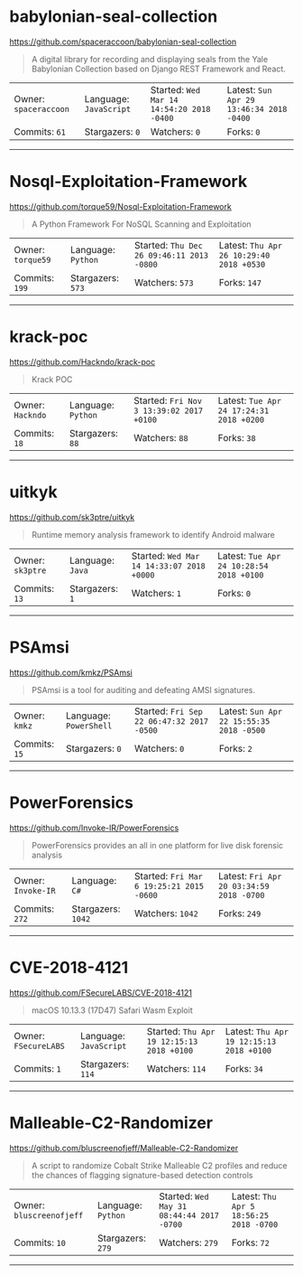 # babylonian-seal-collection

https://github.com/spaceraccoon/babylonian-seal-collection
<blockquote>
A digital library for recording and displaying seals from the Yale Babylonian Collection based on Django REST Framework and React.
</blockquote>

<table>
<tr><td>Owner: <code>spaceraccoon</code></td>
    <td>Language: <code>JavaScript</code></td>
    <td>Started: <code>Wed Mar 14 14:54:20 2018 -0400</code></td>
    <td>Latest: <code>Sun Apr 29 13:46:34 2018 -0400</code></td></tr>
<tr><td>Commits: <code>61</code></td>
    <td>Stargazers: <code>0</code></td>
    <td>Watchers: <code>0</code></td>
    <td>Forks: <code>0</code></td></tr>
</table>

---

# Nosql-Exploitation-Framework

https://github.com/torque59/Nosql-Exploitation-Framework
<blockquote>
A Python Framework For NoSQL Scanning and Exploitation 
</blockquote>

<table>
<tr><td>Owner: <code>torque59</code></td>
    <td>Language: <code>Python</code></td>
    <td>Started: <code>Thu Dec 26 09:46:11 2013 -0800</code></td>
    <td>Latest: <code>Thu Apr 26 10:29:40 2018 +0530</code></td></tr>
<tr><td>Commits: <code>199</code></td>
    <td>Stargazers: <code>573</code></td>
    <td>Watchers: <code>573</code></td>
    <td>Forks: <code>147</code></td></tr>
</table>

---

# krack-poc

https://github.com/Hackndo/krack-poc
<blockquote>
Krack POC
</blockquote>

<table>
<tr><td>Owner: <code>Hackndo</code></td>
    <td>Language: <code>Python</code></td>
    <td>Started: <code>Fri Nov 3 13:39:02 2017 +0100</code></td>
    <td>Latest: <code>Tue Apr 24 17:24:31 2018 +0200</code></td></tr>
<tr><td>Commits: <code>18</code></td>
    <td>Stargazers: <code>88</code></td>
    <td>Watchers: <code>88</code></td>
    <td>Forks: <code>38</code></td></tr>
</table>

---

# uitkyk

https://github.com/sk3ptre/uitkyk
<blockquote>
Runtime memory analysis framework to identify Android malware
</blockquote>

<table>
<tr><td>Owner: <code>sk3ptre</code></td>
    <td>Language: <code>Java</code></td>
    <td>Started: <code>Wed Mar 14 14:33:07 2018 +0000</code></td>
    <td>Latest: <code>Tue Apr 24 10:28:54 2018 +0100</code></td></tr>
<tr><td>Commits: <code>13</code></td>
    <td>Stargazers: <code>1</code></td>
    <td>Watchers: <code>1</code></td>
    <td>Forks: <code>0</code></td></tr>
</table>

---

# PSAmsi

https://github.com/kmkz/PSAmsi
<blockquote>
PSAmsi is a tool for auditing and defeating AMSI signatures.
</blockquote>

<table>
<tr><td>Owner: <code>kmkz</code></td>
    <td>Language: <code>PowerShell</code></td>
    <td>Started: <code>Fri Sep 22 06:47:32 2017 -0500</code></td>
    <td>Latest: <code>Sun Apr 22 15:55:35 2018 -0500</code></td></tr>
<tr><td>Commits: <code>15</code></td>
    <td>Stargazers: <code>0</code></td>
    <td>Watchers: <code>0</code></td>
    <td>Forks: <code>2</code></td></tr>
</table>

---

# PowerForensics

https://github.com/Invoke-IR/PowerForensics
<blockquote>
PowerForensics provides an all in one platform for live disk forensic analysis
</blockquote>

<table>
<tr><td>Owner: <code>Invoke-IR</code></td>
    <td>Language: <code>C#</code></td>
    <td>Started: <code>Fri Mar 6 19:25:21 2015 -0600</code></td>
    <td>Latest: <code>Fri Apr 20 03:34:59 2018 -0700</code></td></tr>
<tr><td>Commits: <code>272</code></td>
    <td>Stargazers: <code>1042</code></td>
    <td>Watchers: <code>1042</code></td>
    <td>Forks: <code>249</code></td></tr>
</table>

---

# CVE-2018-4121

https://github.com/FSecureLABS/CVE-2018-4121
<blockquote>
macOS 10.13.3 (17D47) Safari Wasm Exploit 
</blockquote>

<table>
<tr><td>Owner: <code>FSecureLABS</code></td>
    <td>Language: <code>JavaScript</code></td>
    <td>Started: <code>Thu Apr 19 12:15:13 2018 +0100</code></td>
    <td>Latest: <code>Thu Apr 19 12:15:13 2018 +0100</code></td></tr>
<tr><td>Commits: <code>1</code></td>
    <td>Stargazers: <code>114</code></td>
    <td>Watchers: <code>114</code></td>
    <td>Forks: <code>34</code></td></tr>
</table>

---

# Malleable-C2-Randomizer

https://github.com/bluscreenofjeff/Malleable-C2-Randomizer
<blockquote>
A script to randomize Cobalt Strike Malleable C2 profiles and reduce the chances of flagging signature-based detection controls
</blockquote>

<table>
<tr><td>Owner: <code>bluscreenofjeff</code></td>
    <td>Language: <code>Python</code></td>
    <td>Started: <code>Wed May 31 08:44:44 2017 -0700</code></td>
    <td>Latest: <code>Thu Apr 5 18:56:25 2018 -0700</code></td></tr>
<tr><td>Commits: <code>10</code></td>
    <td>Stargazers: <code>279</code></td>
    <td>Watchers: <code>279</code></td>
    <td>Forks: <code>72</code></td></tr>
</table>

---

